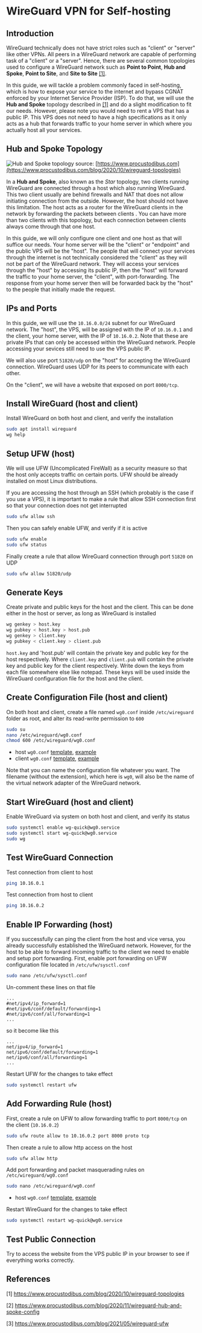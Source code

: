 # WireGuard VPN for Self-hosting

## Introduction

WireGuard technically does not have strict roles such as "client" or "server" like other VPNs. All peers in a WireGuard network are capable of performing task of a "client" or a "server". Hence, there are several common topologies used to configure a WireGuard network such as **Point to Point**, **Hub and Spoke**, **Point to Site**, and **Site to Site** [[1]](https://www.procustodibus.com/blog/2020/10/wireguard-topologies). 

In this guide, we will tackle a problem commonly faced in self-hosting, which is how to expose your service to the internet and bypass CGNAT enforced by your Internet Service Provider (ISP). To do that, we will use the **Hub and Spoke** topology described in [[1]](https://www.procustodibus.com/blog/2020/10/wireguard-topologies) and do a slight modification to fit our needs. However, please note you would need to rent a VPS that has a public IP. This VPS does not need to have a high specifications as it only acts as a hub that forwards traffic to your home server in which where you actually host all your services.

## Hub and Spoke Topology

![Hub and Spoke topology](https://www.procustodibus.com/images/blog/wireguard-topologies/hub-and-spoke-complex.svg)
source: [https://www.procustodibus.com](https://www.procustodibus.com/blog/2020/10/wireguard-topologies)

In a **Hub and Spoke**, also known as the *Star* topology, two clients running WireGuard are connected through a host which also running WireGuard. This two client usually are behind firewalls and NAT that does not allow initiating connection from the outside. However, the host should not have this limitation. The host acts as a router for the WireGuard clients in the network by forwarding the packets between clients . You can have more than two clients with this topology, but each connection between clients always come through that one host.

In this guide, we will only configure one client and one host as that will suffice our needs. Your home server will be the "client" or "endpoint" and the public VPS will be the "host". The people that will connect your services through the internet is not technically considered the "client" as they will not be part of the WireGuard network. They will access your services through the "host" by accessing its public IP, then the "host" will forward the traffic to your home server, the "client", with port-forwarding. The response from your home server then will be forwarded back by the "host" to the people that initially made the request.

## IPs and Ports

In this guide, we will use the `10.16.0.0/24` subnet for our WireGuard network. The "host", the VPS, will be assigned with the IP of `10.16.0.1` and the client, your home server, with the IP of  `10.16.0.2`. Note that these are private IPs that can only be accessed within the WireGuard network. People accessing your sevices still need to use the VPS public IP.

We will also use port `51820/udp` on the "host" for accepting the WireGuard connection. WireGuard uses UDP for its peers to communicate with each other.

On the "client", we will have a website that exposed on port `8000/tcp`.


## Install WireGuard (host and client)

Install WireGuard on both host and client, and verify the installation

```bash
sudo apt install wireguard
wg help
```

## Setup UFW (host)

We will use UFW (Uncomplicated FireWall) as a security measure so that the host only accepts traffic on certain ports. UFW should be already installed on most Linux distributions.

If you are accessing the host through an SSH (which probably is the case if you use a VPS), it is important to make a rule that allow SSH connection first so that your connection does not get interrupted
```bash
sudo ufw allow ssh
```

Then you can safely enable UFW, and verify if it is active
```bash
sudo ufw enable
sudo ufw status
```

Finally create a rule that allow WireGuard connection through port `51820` on UDP
```bash
sudo ufw allow 51820/udp
```

## Generate Keys

Create private and public keys for the host and the client. This can be done either in the host or server, as long as WireGuard is installed
```bash
wg genkey > host.key
wg pubkey < host.key > host.pub
wg genkey > client.key
wg pubkey < client.key > client.pub
```

`host.key` and 'host.pub' will contain the private key and public key for the host respectively. Where `client.key` and `client.pub` will contain the private key and public key  for the client respectively. Write down the keys from each file somewhere else like notepad. These keys will be used inside the WireGuard configuration file for the host and the client.

## Create Configuration File (host and client)

On both host and client, create a file named `wg0.conf` inside `/etc/wireguard` folder as root, and alter its read-write permission to `600`
```bash
sudo su
nano /etc/wireguard/wg0.conf
chmod 600 /etc/wireguard/wg0.conf
```

- host `wg0.conf` [template](https://github.com/renaism/wg-selfhost/blob/main/config/host/wg0-basic.conf.template), [example](https://github.com/renaism/wg-selfhost/blob/main/config/host/wg0-basic.conf)
- client `wg0.conf` [template](https://github.com/renaism/wg-selfhost/blob/main/config/client/wg0.conf.template), [example](https://github.com/renaism/wg-selfhost/blob/main/config/client/wg0.conf)

Note that you can name the configuration file whatever you want. The filename (without the extension), which here is `wg0`, will also be the name of the virtual network adapter of the WireGuard network.

## Start WireGuard (host and client)

Enable WireGuard via system on both host and client, and verify its status
```bash
sudo systemctl enable wg-quick@wg0.service
sudo systemctl start wg-quick@wg0.service
sudo wg
```

## Test WireGuard Connection
Test connection from client to host
```bash
ping 10.16.0.1
```

Test connection from host to client
```bash
ping 10.16.0.2
```

## Enable IP Forwarding (host)
If you successfully can ping the client from the host and vice versa, you already successfully established the WireGuard network. However, for the host to be able to forward incoming traffic to the client we need to enable and setup port forwarding. First, enable port forwarding on UFW configuration file located in `/etc/ufw/sysctl.conf`
```bash
sudo nano /etc/ufw/sysctl.conf
```

Un-comment these lines on that file
```
...
#net/ipv4/ip_forward=1
#net/ipv6/conf/default/forwarding=1
#net/ipv6/conf/all/forwarding=1
...
```

so it become like this
```
...
net/ipv4/ip_forward=1
net/ipv6/conf/default/forwarding=1
net/ipv6/conf/all/forwarding=1
...
```

Restart UFW for the changes to take effect
```bash
sudo systemctl restart ufw
```

## Add Forwarding Rule (host)

First, create a rule on UFW to allow forwarding traffic to port `8000/tcp` on the client (`10.16.0.2`)
```bash
sudo ufw route allow to 10.16.0.2 port 8000 proto tcp
```

Then create a rule to allow http access on the host
```bash
sudo ufw allow http
```

Add port forwarding and packet masquerading rules on `/etc/wireguard/wg0.conf`
```bash
sudo nano /etc/wireguard/wg0.conf
```

- host `wg0.conf` [template](https://github.com/renaism/wg-selfhost/blob/main/config/host/wg0-complete.conf.template), [example](https://github.com/renaism/wg-selfhost/blob/main/config/host/wg0-complete.conf)

Restart WireGuard for the changes to take effect
```bash
sudo systemctl restart wg-quick@wg0.service
```

## Test Public Connection
Try to access the website from the VPS public IP in your browser to see if everything works correctly.


## References
[1] https://www.procustodibus.com/blog/2020/10/wireguard-topologies

[2] https://www.procustodibus.com/blog/2020/11/wireguard-hub-and-spoke-config

[3] https://www.procustodibus.com/blog/2021/05/wireguard-ufw
